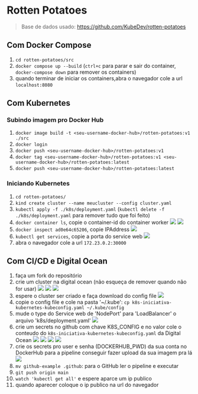 # Rotten Potatoes

> Base de dados usado: https://github.com/KubeDev/rotten-potatoes

## Com Docker Compose

1. `cd rotten-potatoes/src`
1. `docker compose up --build` (`ctrl+c` para parar e sair do container, `docker-compose down` para remover os containers)
1. quando terminar de iniciar os containers,abra o navegador cole a url `localhost:8080`

## Com Kubernetes

### Subindo imagem pro Docker Hub

1. `docker image build -t <seu-username-docker-hub>/rotten-potatoes:v1 ./src`
1. `docker login`
1. `docker push <seu-username-docker-hub>/rotten-potatoes:v1`
1. `docker tag <seu-username-docker-hub>/rotten-potatoes:v1 <seu-username-docker-hub>/rotten-potatoes:latest`
1. `docker push <seu-username-docker-hub>/rotten-potatoes:latest`

### Iniciando Kubernetes

1. `cd rotten-potatoes/`
1. `kind create cluster --name meucluster --config cluster.yaml`
1. `kubectl apply -f ./k8s/deployment.yaml` (`kubectl delete -f ./k8s/deployment.yaml` para remover tudo que foi feito)
1. `docker container ls`, copie o container-id do container worker
![](./img/img-5.png)
![](./img/img-6.png)
1. `docker inspect ad0e64c65206`, copie IPAddress
![](./img/img-7.png)
1. `kubectl get services`, copie a porta do service web
![](./img/img-8.png)
1. abra o navegador cole a url `172.23.0.2:30000`

## Com CI/CD e Digital Ocean

1. faça um fork do repositório
1. crie um cluster na digital ocean (não esqueça de remover quando não for usar)
![](./img/img-1.png)
![](./img/img-2.png)
![](./img/img-3.png)
1. espere o cluster ser criado e faça download do config file
![](./img/img-4.png)
1. copie o config file e cole na pasta '~/.kube': `cp k8s-iniciativa-kubernetes-kubeconfig.yaml ~/.kube/config`
1. mude o type do Service web de 'NodePort' para 'LoadBalancer' o arquivo 'k8s/deployment.yaml'
![](./img/img-9.png)
1. crie um secrets no github com chave K8S_CONFIG e no valor cole o conteudo do `k8s-iniciativa-kubernetes-kubeconfig.yaml` da Digital Ocean
![](./img/img-10.png)
![](./img/img-11.png)
![](./img/img-12.png)
![](./img/img-13.png)
1. crie os secrets pro user e senha (DOCKERHUB_PWD) da sua conta no DockerHub para a pipeline conseguir fazer upload da sua imagem pra lá
![](./img/img-14.png)
1. `mv github-example .github`: para o GitHub ler o pipeline e executar
1. `git push origin main`
1. `watch 'kubectl get all'` e espere aparce um ip publico
1. quando aparecer coloque o ip publico na url do navegador
